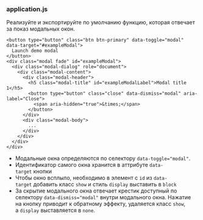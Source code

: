 ### application.js

Реализуйте и экспортируйте по умолчанию функцию, которая отвечает за показ модальных окон.

```
<button type="button" class="btn btn-primary" data-toggle="modal" data-target="#exampleModal">
  Launch demo modal
</button>
<div class="modal fade" id="exampleModal">
  <div class="modal-dialog" role="document">
    <div class="modal-content">
      <div class="modal-header">
        <h5 class="modal-title" id="exampleModalLabel">Modal title 1</h5>
        <button type="button" class="close" data-dismiss="modal" aria-label="Close">
          <span aria-hidden="true">&times;</span>
        </button>
      </div>
      <div class="modal-body">
        ...
      </div>
    </div>
  </div>
</div>

```

-   Модальные окна определяются по селектору `data-toggle="modal"`.
-   Идентификатор самого окна хранится в аттрибуте `data-target` кнопки
-   Чтобы окно всплыло, необходимо в элемент с `id` из `data-target` добавить класс `show` и стиль `display` выставить в `block`
-   За скрытие модального окна отвечает крестик доступный по селектору `data-dismiss="modal"` внутри модального окна. Нажатие на кнопку приводит к обратному эффекту, удаляется класс `show`, а `display` выставляется в `none`.